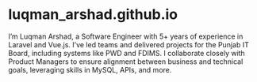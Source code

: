# luqman_arshad.github.io
 I’m Luqman Arshad, a Software Engineer with 5+ years of experience in Laravel and Vue.js. I’ve led teams and delivered projects for the Punjab IT Board, including systems like PWD and FDIMS. I collaborate closely with Product Managers to ensure alignment between business and technical goals, leveraging skills in MySQL, APIs, and more.
